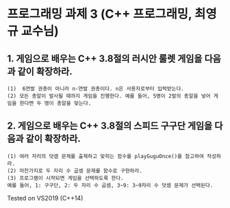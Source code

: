 프로그래밍 과제 3 (C++ 프로그래밍, 최영규 교수님)
=============

## 1. 게임으로 배우는 C++ 3.8절의 러시안 룰렛 게임을 다음과 같이 확장하라.
```
(1)  6연발 권총이 아니라 n-연발 권총이다. n은 사용자로부터 입력받는다.
(2) 모든 총알이 발사될 때까지 게임을 진행한다. 예를 들어, 5명이 2발의 총알을 넣어 게임을 한다면 두 명이 총알을 맞는다.
```
## 2. 게임으로 배우는 C++ 3.8절의 스피드 구구단 게임을 다음과 같이 확장하라.
```
(1) 여러 자리의 덧셈 문제를 출제하고 맞히는 함수를 playGuguOnce()를 참고하여 작성하라.
(2) 마찬가지로 두 자리 수 곱셈 문제를 함수로 구현하라.
(3) 프로그램이 시작되면 게임을 선택하도록 한다. 
예를 들어, 1: 구구단, 2: 두 자리 수 곱셈, 3~9: 3~9자리 수 덧셈 문제가 선택된다.
```
Tested on VS2019 (C++14)
